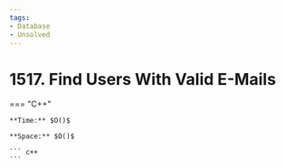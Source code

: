 ```yaml
---
tags:
- Database
- Unsolved
---
```



# 1517. Find Users With Valid E-Mails

=== "C++"

    **Time:** $O()$

    **Space:** $O()$

    ``` c++
    ```